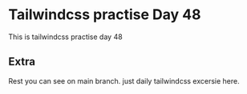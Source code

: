 # Tailwindcss practise Day 48

This is tailwindcss practise day 48

## Extra

Rest you can see on main branch. just daily tailwindcss excersie here.
